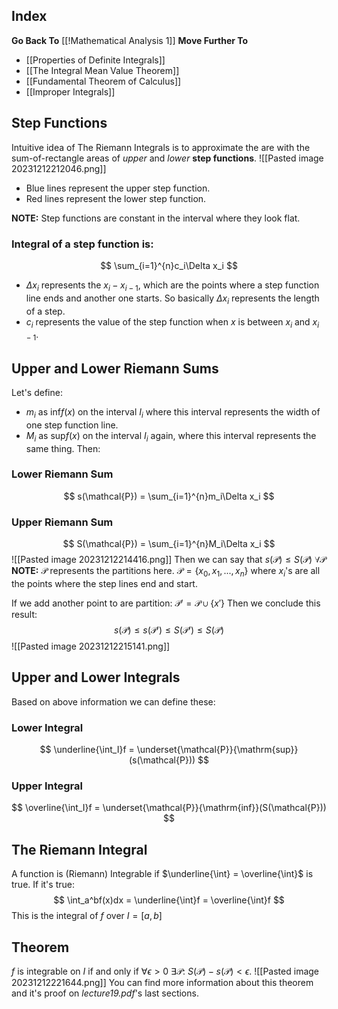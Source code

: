 ## Index
**Go Back To** [[!Mathematical Analysis 1]]
**Move Further To**
- [[Properties of Definite Integrals]]
- [[The Integral Mean Value Theorem]]
- [[Fundamental Theorem of Calculus]]
- [[Improper Integrals]]
## Step Functions
Intuitive idea of The Riemann Integrals is to approximate the are with the sum-of-rectangle areas of *upper* and *lower* **step functions**.
![[Pasted image 20231212212046.png]]
- Blue lines represent the upper step function.
- Red lines represent the lower step function.

**NOTE:** Step functions are constant in the interval where they look flat.
### Integral of a step function is:
$$
\sum_{i=1}^{n}c_i\Delta x_i
$$
- $\Delta x_i$ represents the $x_i - x_{i-1}$, which are the points where a step function line ends and another one starts. So basically $\Delta x_i$ represents the length of a step.
- $c_i$ represents the value of the step function when $x$ is between $x_i$ and $x_{i-1}$.
## Upper and Lower Riemann Sums
Let's define:
- $m_i$ as $\mathrm{inf}f(x)$ on the interval $I_i$ where this interval represents the width of one step function line.
- $M_i$ as $\mathrm{sup}f(x)$ on the interval $I_i$ again, where this interval represents the same thing.
Then:
### Lower Riemann Sum
$$
s(\mathcal{P}) = \sum_{i=1}^{n}m_i\Delta x_i
$$
### Upper Riemann Sum
$$
S(\mathcal{P}) = \sum_{i=1}^{n}M_i\Delta x_i
$$
![[Pasted image 20231212214416.png]]
Then we can say that $s(\mathcal{P}) \leq S(\mathcal{P}) \ \forall \mathcal{P}$
**NOTE:** $\mathcal{P}$ represents the partitions here. $\mathcal{P} = \{x_0, x_1, ..., x_n\}$ where $x_i$'s are all the points where the step lines end and start.

If we add another point to are partition:
$\mathcal{P}' = \mathcal{P} \cup \{x'\}$
Then we conclude this result:
$$
s(\mathcal{P}) \leq s(\mathcal{P}') \leq S(\mathcal{P}') \leq S(\mathcal{P})
$$
![[Pasted image 20231212215141.png]]
## Upper and Lower Integrals
Based on above information we can define these:
### Lower Integral
$$
\underline{\int_I}f = \underset{\mathcal{P}}{\mathrm{sup}}(s(\mathcal{P}))
$$
### Upper Integral
$$
\overline{\int_I}f = \underset{\mathcal{P}}{\mathrm{inf}}(S(\mathcal{P}))
$$
## The Riemann Integral
A function is (Riemann) Integrable if $\underline{\int} = \overline{\int}$ is true. If it's true:
$$
\int_a^bf(x)dx = \underline{\int}f = \overline{\int}f
$$
This is the integral of $f$ over $I = [a, b]$
## Theorem
$f$ is integrable on $I$ if and only if $\forall \epsilon > 0 \ \exists \mathcal{P}$:  $S(\mathcal{P}) - s(\mathcal{P}) < \epsilon$.
![[Pasted image 20231212221644.png]]
You can find more information about this theorem and it's proof on *lecture19.pdf*'s last sections.
